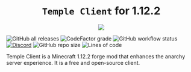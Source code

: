 <h1 align="center"><code>Temple Client</code> for 1.12.2</h1>

<p align="center">
  <img src="https://github.com/PhilipPanda/Temple-Client/blob/main/github/images/logo.png">
</p>

![GitHub all releases](https://img.shields.io/github/downloads/PhilipPanda/Temple-Client/total?color=seagreen)
![CodeFactor grade](https://img.shields.io/codefactor/grade/github/lambda-client/lambda?color=royalblue)
![GitHub workflow status](https://img.shields.io/github/actions/workflow/status/lambda-client/lambda/nightly_build.yml?branch=master&logo=gradle)
[![Discord](https://img.shields.io/discord/834570721070022687?color=skyblue&logo=discord&logoColor=white)](https://discord.gg/QjfBxJzE5x)
![GitHub repo size](https://img.shields.io/github/repo-size/lambda-client/lambda)
![Lines of code](https://img.shields.io/tokei/lines/github/lambda-client/lambda?color=lightcoral&label=lines%20of%20code)

Temple Client is a Minecraft 1.12.2 forge mod that enhances the anarchy server experience. 
It is a free and open-source client.


